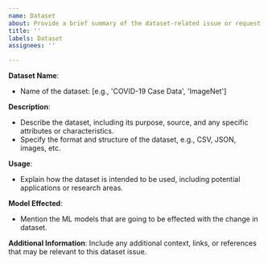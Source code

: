 ```yaml
---
name: Dataset
about: Provide a brief summary of the dataset-related issue or request.
title: ''
labels: Dataset
assignees: ''

---
```


**Dataset Name**:
- Name of the dataset: [e.g., 'COVID-19 Case Data', 'ImageNet']

**Description**:
- Describe the dataset, including its purpose, source, and any specific attributes or characteristics.
- Specify the format and structure of the dataset, e.g., CSV, JSON, images, etc.

**Usage**:
- Explain how the dataset is intended to be used, including potential applications or research areas.

**Model Effected**:
- Mention the ML models that are going to be effected with the change in dataset.

**Additional Information**:
Include any additional context, links, or references that may be relevant to this dataset issue.
